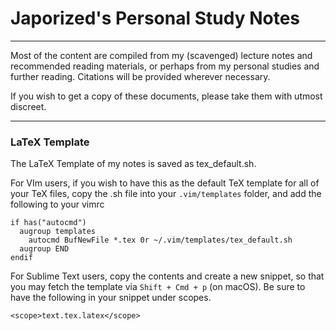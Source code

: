 # Japorized's Personal Study Notes
---
Most of the content are compiled from my (scavenged) lecture notes and recommended reading materials, or perhaps from my personal studies and further reading. Citations will be provided wherever necessary.

If you wish to get a copy of these documents, please take them with utmost discreet.

---
### LaTeX Template

The LaTeX Template of my notes is saved as tex\_default.sh.

For VIm users, if you wish to have this as the default TeX template for all of your TeX files, copy the .sh file into your `.vim/templates` folder, and add the following to your vimrc

```
if has("autocmd")
  augroup templates
    autocmd BufNewFile *.tex 0r ~/.vim/templates/tex_default.sh
  augroup END
endif
```

For Sublime Text users, copy the contents and create a new snippet, so that you may fetch the template via `Shift + Cmd + p` (on macOS). Be sure to have the following in your snippet under scopes.

```
<scope>text.tex.latex</scope>
```
